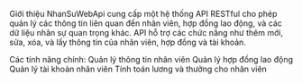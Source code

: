 Giới thiệu
NhanSuWebApi cung cấp một hệ thống API RESTful cho phép quản lý các thông tin liên quan đến nhân viên, hợp đồng lao động, và các dữ liệu nhân sự quan trọng khác. API hỗ trợ các chức năng như thêm mới, sửa, xóa, và lấy thông tin của nhân viên, hợp đồng và tài khoản.

Các tính năng chính:
Quản lý thông tin nhân viên
Quản lý hợp đồng lao động
Quản lý tài khoản nhân viên
Tính toán lương và thưởng cho nhân viên

